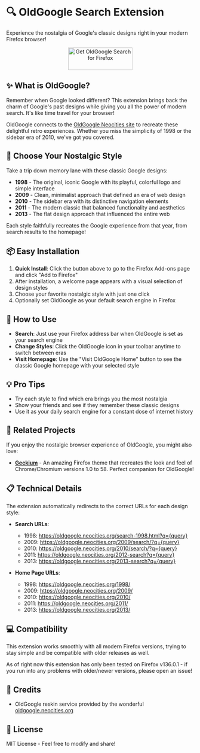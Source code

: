 # 🔍 OldGoogle Search Extension

Experience the nostalgia of Google's classic designs right in your modern Firefox browser!

<p align="center">
  <a href="https://addons.mozilla.org/en-US/firefox/addon/oldgoogle-search/" target="_blank">
    <img src="https://blog.mozilla.org/addons/files/2020/04/get-the-addon-fx-apr-2020.svg" alt="Get OldGoogle Search for Firefox" width="172" height="60">
  </a>
</p>

## ✨ What is OldGoogle?

Remember when Google looked different? This extension brings back the charm of Google's past designs while giving you all the power of modern search. It's like time travel for your browser!

OldGoogle connects to the [OldGoogle Neocities site](https://oldgoogle.neocities.org/more/) to recreate these delightful retro experiences. Whether you miss the simplicity of 1998 or the sidebar era of 2010, we've got you covered.

## 🎨 Choose Your Nostalgic Style

Take a trip down memory lane with these classic Google designs:

- **1998** - The original, iconic Google with its playful, colorful logo and simple interface
- **2009** - Clean, minimalist approach that defined an era of web design
- **2010** - The sidebar era with its distinctive navigation elements
- **2011** - The modern classic that balanced functionality and aesthetics
- **2013** - The flat design approach that influenced the entire web

Each style faithfully recreates the Google experience from that year, from search results to the homepage!

## 📦 Easy Installation

1. **Quick Install**: Click the button above to go to the Firefox Add-ons page and click "Add to Firefox"
2. After installation, a welcome page appears with a visual selection of design styles
3. Choose your favorite nostalgic style with just one click
4. Optionally set OldGoogle as your default search engine in Firefox

## 🚀 How to Use

- **Search**: Just use your Firefox address bar when OldGoogle is set as your search engine
- **Change Styles**: Click the OldGoogle icon in your toolbar anytime to switch between eras
- **Visit Homepage**: Use the "Visit OldGoogle Home" button to see the classic Google homepage with your selected style

## 💡 Pro Tips

- Try each style to find which era brings you the most nostalgia
- Show your friends and see if they remember these classic designs
- Use it as your daily search engine for a constant dose of internet history

## 🔄 Related Projects

If you enjoy the nostalgic browser experience of OldGoogle, you might also love:

- **[Geckium](https://github.com/angelbruni/Geckium)** - An amazing Firefox theme that recreates the look and feel of Chrome/Chromium versions 1.0 to 58. Perfect companion for OldGoogle!

## 📋 Technical Details

The extension automatically redirects to the correct URLs for each design style:

- **Search URLs**:
  - 1998: https://oldgoogle.neocities.org/search-1998.html?q={query}
  - 2009: https://oldgoogle.neocities.org/2009/search/?q={query}
  - 2010: https://oldgoogle.neocities.org/2010/search/?q={query}
  - 2011: https://oldgoogle.neocities.org/2012-search?q={query}
  - 2013: https://oldgoogle.neocities.org/2013-search?q={query}

- **Home Page URLs**:
  - 1998: https://oldgoogle.neocities.org/1998/
  - 2009: https://oldgoogle.neocities.org/2009/
  - 2010: https://oldgoogle.neocities.org/2010/
  - 2011: https://oldgoogle.neocities.org/2011/
  - 2013: https://oldgoogle.neocities.org/2013/

## 💻 Compatibility

This extension works smoothly with all modern Firefox versions, trying to stay simple and be compatible with older  releases as well.

As of right now this extension has only been tested on Firefox v136.0.1 - if you run into any problems with older/newer versions, please open an issue!

## 👏 Credits

- OldGoogle reskin service provided by the wonderful [oldgoogle.neocities.org](https://oldgoogle.neocities.org/more/)

## 📄 License

MIT License - Feel free to modify and share!

